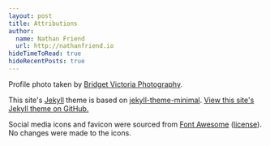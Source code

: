 ```yaml
---
layout: post
title: Attributions
author:
  name: Nathan Friend
  url: http://nathanfriend.io
hideTimeToRead: true
hideRecentPosts: true
---
```


<p>
  Profile photo taken by <a href="https://www.bridgetvictoria.ca/">Bridget Victoria Photography</a>.
</p>

<p>
  This site's 
  <a href="https://jekyllrb.com/">Jekyll</a> 
  theme is based on 
  <a href="https://github.com/pages-themes/minimal">jekyll-theme-minimal</a>.
  <a href="https://github.com/nfriend/website-3.0">View this site's Jekyll theme on GitHub.</a>
</p>

<p>
  Social media icons and favicon were sourced from
  <a href="https://fontawesome.com/">Font Awesome</a>
  (<a href="https://fontawesome.com/license">license</a>).
  No changes were made to the icons.
</p>


